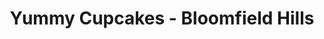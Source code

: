 ---
title: "Yummy Cupcakes - Bloomfield Hills"
url: /bloomfield-hills/yummy-cupcakes-bloomfield-hills/
shop: Konditorei
---